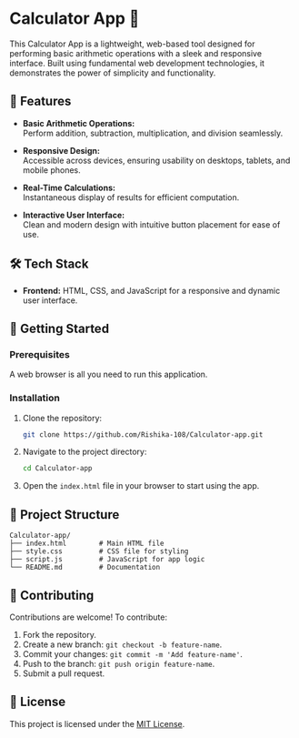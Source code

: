 # Calculator App 🧮  

This Calculator App is a lightweight, web-based tool designed for performing basic arithmetic operations with a sleek and responsive interface. Built using fundamental web development technologies, it demonstrates the power of simplicity and functionality.

## 🌟 Features  

- **Basic Arithmetic Operations:**  
  Perform addition, subtraction, multiplication, and division seamlessly.  

- **Responsive Design:**  
  Accessible across devices, ensuring usability on desktops, tablets, and mobile phones.  

- **Real-Time Calculations:**  
  Instantaneous display of results for efficient computation.  

- **Interactive User Interface:**  
  Clean and modern design with intuitive button placement for ease of use.  

## 🛠️ Tech Stack  

- **Frontend:** HTML, CSS, and JavaScript for a responsive and dynamic user interface.  

## 🚀 Getting Started  

### Prerequisites  

A web browser is all you need to run this application.  

### Installation  

1. Clone the repository:  
   ```bash  
   git clone https://github.com/Rishika-108/Calculator-app.git  
   ```  
2. Navigate to the project directory:  
   ```bash  
   cd Calculator-app  
   ```  
3. Open the `index.html` file in your browser to start using the app.  

## 📂 Project Structure  

```plaintext  
Calculator-app/  
├── index.html        # Main HTML file  
├── style.css         # CSS file for styling  
├── script.js         # JavaScript for app logic  
└── README.md         # Documentation  
```  

## 🤝 Contributing  

Contributions are welcome! To contribute:  
1. Fork the repository.  
2. Create a new branch: `git checkout -b feature-name`.  
3. Commit your changes: `git commit -m 'Add feature-name'`.  
4. Push to the branch: `git push origin feature-name`.  
5. Submit a pull request.  

## 📜 License  

This project is licensed under the [MIT License](LICENSE).  
